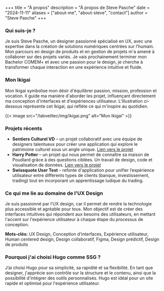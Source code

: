 +++
title = "À propos"
description = "À propos de Steve Pasche"
date = "2024-11-11"
aliases = ["about-me", "about-steve", "contact"]
author = "Steve Pasche"
+++

### Qui suis-je ?

Je suis Steve Pasche, un designer passionné spécialisé en UX, avec une expertise dans la création de solutions numériques centrées sur l'humain. Mon parcours en design de produits et en gestion de projets m'a amené à collaborer sur des projets variés. Je vais prochainement terminer mon Bachelor COMEM+ et avec une passion pour le design, je cherche à transformer chaque interaction en une expérience intuitive et fluide.

### Mon Ikigai

Mon Ikigai symbolise mon désir d'équilibrer passion, mission, profession et vocation. Il guide ma manière d'aborder les projet, influençant directement ma conception d'interfaces et d'expériences utilisateur. L'illustration ci-dessous représente cet Ikigai, qui reflète ce qui m'inspire au quotidien.

{{< image src="/labveiltec/img/ikigai.png" alt="Mon Ikigai" >}}

### Projets récents

- **Sentiers Culturel VD** – un projet collaboratif avec une équipe de designers talentueux pour créer une application qui explore le patrimoine culturel sous un angle unique. [Lien vers le projet](https://sentiers-culturels-vd.ch/home)
- **Harry Potter** – un projet qui nous permet de connaître sa maison de Poudlard grâce à des questions ciblées. Un travail de design, code et visualisation de données. [Lien vers le projet](https://harrypotter-visualdon24.netlify.app/)
- **Swissquote User Test** – refonte d'application pour unifier l’expérience utilisateur entre différents types de clients (banque, investissement, trading) tout en incorporant un apprentissage ludique du trading.

### Ce qui me lie au domaine de l'UX Design

Je suis passionné par l’UX design, car il permet de rendre la technologie plus accessible et agréable pour tous. Mon objectif est de créer des interfaces intuitives qui répondent aux besoins des utilisateurs, en mettant l'accent sur l'expérience utilisateur à chaque étape du processus de conception.

**Mots-clés:**
UX Design, Conception d'interfaces, Expérience utilisateur, Human centered design, Design collaboratif, Figma, Design prédictif, Design de produits


### Pourquoi j'ai choisi Hugo comme SSG ?

J’ai choisi Hugo pour sa simplicité, sa rapidité et sa flexibilité. En tant que designer, j'apprécie son contrôle sur la structure et le contenu, ainsi que la possibilité d'intégrer des outils personnalisés. Hugo est idéal pour un site rapide et optimisé pour l'expérience utilisateur.
